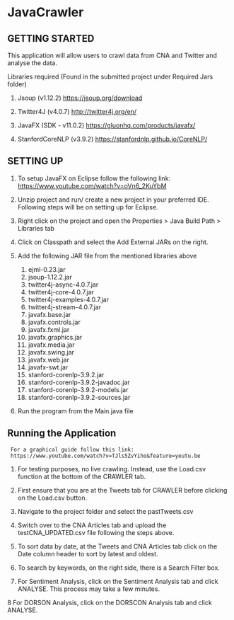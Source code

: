 # JavaCrawler

## GETTING STARTED

 This application will allow users to crawl data from CNA and Twitter and analyse the data.

  Libraries required (Found in the submitted project under Required Jars folder)

  1. Jsoup (v1.12.2)
    https://jsoup.org/download

  2. Twitter4J (v4.0.7)
    http://twitter4j.org/en/

  3. JavaFX (SDK - v11.0.2)
    https://gluonhq.com/products/javafx/

  4. StanfordCoreNLP (v3.9.2)
     https://stanfordnlp.github.io/CoreNLP/

## SETTING UP
  1. To setup JavaFX on Eclipse follow the following link:
    https://www.youtube.com/watch?v=oVn6_2KuYbM
    
  2. Unzip project and run/ create a new project in your preferred IDE. Following steps will be on setting up for Eclipse.
  
  3. Right click on the project and open the Properties > Java Build Path > Libraries tab
  
  4. Click on Classpath and select the Add External JARs on the right.
  
  5. Add the following JAR file from the mentioned libraries above
     1. ejml-0.23.jar
     2. jsoup-1.12.2.jar
     3. twitter4j-async-4.0.7.jar
     4. twitter4j-core-4.0.7.jar
     5. twitter4j-examples-4.0.7.jar
     6. twitter4j-stream-4.0.7.jar
     7. javafx.base.jar
     8. javafx.controls.jar
     9. javafx.fxml.jar
     10. javafx.graphics.jar
     11. javafx.media.jar
     12. javafx.swing.jar
     13. javafx.web.jar
     14. javafx-swt.jar
     15. stanford-corenlp-3.9.2.jar
     16. stanford-corenlp-3.9.2-javadoc.jar
     17. stanford-corenlp-3.9.2-models.jar
     18. stanford-corenlp-3.9.2-sources.jar
     
  6. Run the program from the Main.java file
     
## Running the Application
     For a graphical guide follow this link:
     https://www.youtube.com/watch?v=TJls5ZvYiho&feature=youtu.be
     
  1. For testing purposes, no live crawling. Instead, use the Load.csv function at the bottom of the CRAWLER tab.
  
  2. First ensure that you are at the Tweets tab for CRAWLER before clicking on the Load.csv button.
  
  3. Navigate to the project folder and select the pastTweets.csv
  
  4. Switch over to the CNA Articles tab and upload the testCNA_UPDATED.csv file following the steps above.
  
  5. To sort data by date, at the Tweets and CNA Articles tab click on the Date column header to sort by latest and oldest.
  
  6. To search by keywords, on the right side, there is a Search Filter box.
  
  7. For Sentiment Analysis, click on the Sentiment Analysis tab and click ANALYSE. This process may take a few minutes.
  
  8 For DORSON Analysis, click on the DORSCON Analysis tab and click ANALYSE.
